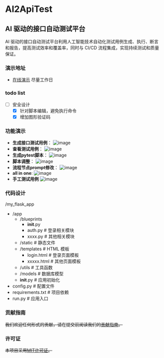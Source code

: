 # AI2ApiTest

## AI 驱动的接口自动测试平台

AI 驱动的接口自动测试平台利用人工智能技术自动化测试用例生成、执行、断言和报告，提高测试效率和覆盖率，同时与 CI/CD 流程集成，实现持续测试和质量保证。

### 演示地址
- [在线演示](http://134.175.222.87:5006)      尽量工作日

### todo list
- [ ] 安全设计
  - [x] 针对脚本编辑，避免执行命令
  - [x] 增加图形验证码

### 功能演示
- **生成接口测试用例**：
  ![image](https://github.com/user-attachments/assets/ffa84a8b-bdcd-497e-9dd9-29dd1c4ed564)
- **查看测试用例**：
  ![image](https://github.com/user-attachments/assets/3a7aaabe-9f87-47fb-8921-3460bb3733e3)
- **生成pytest脚本**：
  ![image](https://github.com/user-attachments/assets/cfd22216-3b77-4bda-bb26-14f3c9aaed09)
- **脚本调整**：
  ![image](https://github.com/user-attachments/assets/8682ec26-a73c-4e80-bd48-5ba80330f6e1)
- **流程节点prompt修改**：
  ![image](https://github.com/user-attachments/assets/28865536-610f-4344-b91e-b2b4e201f4ef)
- **all in one**:
  ![image](https://github.com/user-attachments/assets/766c84a0-adb4-47da-9347-38f64d2be42e)
- **手工测试用例**
  ![image](https://github.com/user-attachments/assets/d324fbdd-0fe8-4abe-99f0-958582e47a4c)


### 代码设计
/my_flask_app
- /app
  - /blueprints
    - __init__.py
    - auth.py        # 登录相关模块
    - xxxx.py        # 其他相关模块
  - /static            # 静态文件
  - /templates         # HTML 模板
    - login.html     # 登录页面模板
    - xxxxx.html     # 其他页面模板
  - /utils             # 工具函数
  - /models            # 数据库模型
  - __init__.py        # 应用初始化
- config.py              # 配置文件
- requirements.txt       # 项目依赖
- run.py                 # 应用入口
### 贡献指南
~~我们欢迎任何形式的贡献，请在提交前阅读我们的[贡献指南](CONTRIBUTING.md)。~~

### 许可证
~~本项目采用[MIT许可证](LICENSE.TXT)。~~
